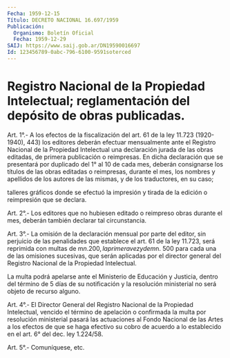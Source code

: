 ```yaml
---
Fecha: 1959-12-15
Título: DECRETO NACIONAL 16.697/1959
Publicación:
  Organismo: Boletín Oficial
  Fecha: 1959-12-29
SAIJ: https://www.saij.gob.ar/DN19590016697
Id: 123456789-0abc-796-6100-9591soterced
---
```

# Registro Nacional de la Propiedad Intelectual; reglamentación del depósito de obras publicadas.

<a id="1"></a>
Art. 1°.- A los efectos de la fiscalización del art. 61 de la ley 11.723 (1920-1940), 443) los editores deberán efectuar mensualmente ante el Registro Nacional de la Propiedad Intelectual una declaración jurada de  las  obras editadas, de primera publicación o reimpresas. En dicha declaración que se presentará por duplicado del 1° al 10 de cada mes, deberán  consignarse  los títulos de las obras editadas o reimpresas, durante el mes, los nombres  y  apellidos  de los  autores  de  las  mismas,  y  de  los  traductores, en su caso;

talleres  gráficos  donde se efectuó la impresión  y  tirada  de  la edición o reimpresión que se declara.

<a id="2"></a>
Art.  2°.-  Los  editores  que no hubiesen editado o reimpreso obras durante  el  mes,  deberán  también    declarar  tal  circunstancia.

<a id="3"></a>
Art. 3°.- La omisión de la declaración mensual por parte del editor, sin  perjuicio de las penalidades que establece el art. 61 de la ley 11.723,  será  reprimida con multas de m$n. 200, la primera vez y de m$n.  500 para cada  una  de  las  omisiones  sucesivas,  que  serán aplicadas  por  el  director  general  del  Registro  Nacional de la Propiedad Intelectual.

La multa podrá apelarse ante el Ministerio de Educación  y Justicia, dentro  del  término  de  5  días de su notificación y la resolución ministerial no será objeto de recurso alguno.

<a id="4"></a>
Art.  4°.- El Director General del Registro Nacional de la Propiedad Intelectual,  vencido  el término de apelación o confirmada la multa por resolución ministerial  pasará las actuaciones al Fondo Nacional de las Artes a los efectos de  que  se  haga  efectivo  su  cobro de acuerdo  a  lo  establecido  en  el  art.  6° del dec. ley 1.224/58.

<a id="5"></a>
Art. 5°.- Comuníquese, etc.